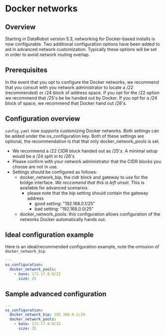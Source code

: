 # Docker networks

## Overview

Starting in DataRobot version 5.3, networking for Docker-based installs is now configurable. Two additional
configuration options have been added to aid in advanced network customization. Typically these options will be set in 
order to avoid network routing overlap. 


## Prerequisites  

In the event that you opt to configure the Docker networks, we recommend that you consult with you network administrator
to locate a /22 (recommended) or /24 block of address space. If you opt for the /22 option we recommend that /25's be 
be handed out by Docker. If you opt for a /24 block of space, we recommend that Docker hand out /26's. 


## Configuration overview 

`config.yaml` now supports customizing Docker networks.  Both settings can be added under the os_configuration 
key. Both of these settings are optional, the recommendation is that that only docker_network_pools is set.
  * We recommend a /22 CIDR block handed out as /25's. A minimal setup would be a
  /24 split in to /26's
  * Please confirm with your network administrator that the CIDR blocks you choose are not in use.
  * Settings should be configured as follows:
    * docker_network_bip, the cidr block and gateway to use for the bridge interface. *We reccomend that this is 
    left unset*. This is available for advanced scenarios.
        * please note that the bip setting should contain the gateway address
          * good setting: "192.168.0.1/25"
          * bad setting: "192.168.0.0/25"
    * docker_network_pools: this configuration allows configuration of the networks Docker automatically hands out.

## Ideal configuration example

Here is an ideal/recommended configuration example, note the omission of `docker_network_bip`

```yaml
---
os_configuration:
  docker_network_pools:
    - base: 172.17.0.0/22
      size: 25
``` 

## Sample advanced configuration 

```yaml
---
os_configuration:
  docker_network_bip: 192.168.0.1/24
  docker_network_pools:
    - base: 172.17.0.0/22
      size: 25
``` 